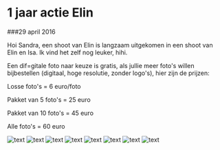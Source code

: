 1 jaar actie Elin
=================

###29 april 2016

Hoi Sandra, een shoot van Elin is langzaam uitgekomen in een shoot van Elin en Isa. Ik vind het zelf nog leuker, hihi.

Een dif=gitale foto naar keuze is gratis, als jullie meer foto's willen bijbestellen (digitaal, hoge resolutie, zonder logo's), hier zijn de prijzen:

Losse foto's = 6 euro/foto

Pakket van 5 foto's = 25 euro

Pakket van 10 foto's = 45 euro

Alle foto's = 60 euro

![text](/img/blog/1-jaar-actie-elin/1.jpg)
![text](/img/blog/1-jaar-actie-elin/2.jpg)
![text](/img/blog/1-jaar-actie-elin/3.jpg)
![text](/img/blog/1-jaar-actie-elin/4.jpg)
![text](/img/blog/1-jaar-actie-elin/5.jpg)
![text](/img/blog/1-jaar-actie-elin/6.jpg)
![text](/img/blog/1-jaar-actie-elin/7.jpg)
![text](/img/blog/1-jaar-actie-elin/8.jpg)
